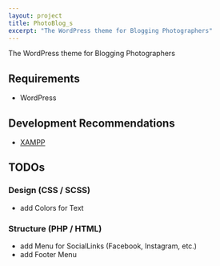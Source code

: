 ```yaml
---
layout: project
title: PhotoBlog_s
excerpt: "The WordPress theme for Blogging Photographers"
---
```


<amp-img width="600" height="600" layout="responsive" src="https://i.imgur.com/23yAvFQ.png"></amp-img>

The WordPress theme for Blogging Photographers

## Requirements
- WordPress

## Development Recommendations
- [XAMPP](https://www.apachefriends.org)

## TODOs
### Design (CSS / SCSS)
- add Colors for Text 

### Structure (PHP / HTML)
- add Menu for SocialLinks (Facebook, Instagram, etc.)
- add Footer Menu
